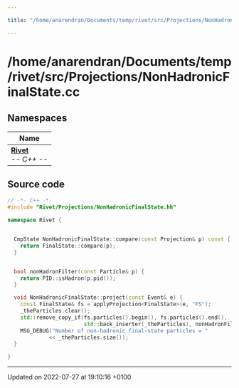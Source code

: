 ```yaml
---

title: "/home/anarendran/Documents/temp/rivet/src/Projections/NonHadronicFinalState.cc"

---
```


# /home/anarendran/Documents/temp/rivet/src/Projections/NonHadronicFinalState.cc



## Namespaces

| Name           |
| -------------- |
| **[Rivet](http://example.org/namespaces/namespacerivet/)** <br>-*- C++ -*-  |




## Source code

```cpp
// -*- C++ -*-
#include "Rivet/Projections/NonHadronicFinalState.hh"

namespace Rivet {


  CmpState NonHadronicFinalState::compare(const Projection& p) const {
    return FinalState::compare(p);
  }


  bool nonHadronFilter(const Particle& p) {
    return PID::isHadron(p.pid());
  }

  void NonHadronicFinalState::project(const Event& e) {
    const FinalState& fs = applyProjection<FinalState>(e, "FS");
    _theParticles.clear();
    std::remove_copy_if(fs.particles().begin(), fs.particles().end(),
                        std::back_inserter(_theParticles), nonHadronFilter);
    MSG_DEBUG("Number of non-hadronic final-state particles = "
             << _theParticles.size());
  }

}
```


-------------------------------

Updated on 2022-07-27 at 19:10:16 +0100
